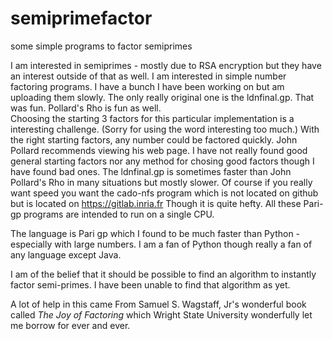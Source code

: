 # semiprimefactor
some simple programs to factor semiprimes

I am interested in semiprimes - mostly due to RSA encryption but 
they have an interest outside of that as well.  I am interested
in simple number factoring programs.  I have a bunch I have been
working on but am uploading them slowly.  The only really original
one is the ldnfinal.gp. That was fun. Pollard's Rho is fun as well.  
Choosing the starting 3 factors for this particular implementation is a
interesting challenge. (Sorry for using the word interesting too
much.) With the right starting factors, any number could be factored
quickly. John Pollard recommends viewing his web page. I have not 
really found good general starting factors nor any method for chosing 
good factors though I have found bad ones. The ldnfinal.gp is 
sometimes faster than John Pollard's Rho in many situations but mostly 
slower. Of course if you really want speed you want the
cado-nfs program which is not located on github but is located
on https://gitlab.inria.fr  Though it is quite hefty. All these Pari-gp
programs are intended to run on a single CPU. 

The language is Pari gp which I found to be much faster than 
Python - especially with large numbers.  I am a fan of Python
though really a fan of any language except Java.

I am of the belief that it should be possible to find an algorithm
to instantly factor semi-primes. I have been unable to find that
algorithm as yet.

A lot of help in this came From Samuel S. Wagstaff, Jr's wonderful
book called _The Joy of Factoring_ which Wright State University
wonderfully let me borrow for ever and ever.


